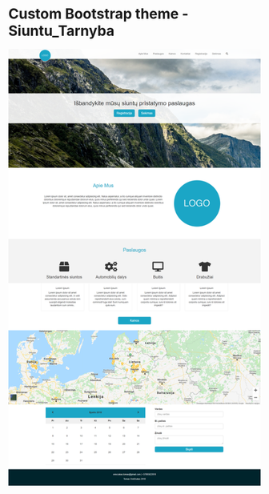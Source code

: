 # Custom Bootstrap theme - Siuntu_Tarnyba
![siuntu_tarnyba screenshot](https://github.com/ontomas/siuntu-tarnyba/blob/master/img/screenshot.png)
